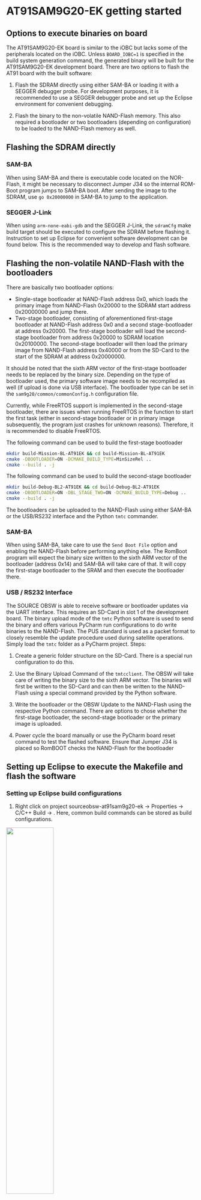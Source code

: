 # <a id="top"></a> <a name="at91"></a> AT91SAM9G20-EK getting started

## Options to execute binaries on board

The AT91SAM9G20-EK board is similar to the iOBC but lacks some of the peripherals
located on the iOBC. Unless `BOARD_IOBC=1` is specified in the build system generation command,
the generated binary will be built for the AT91SAM9G20-EK development board.
There are two options to flash the AT91 board with the built software:

1. Flash the SDRAM directly using either SAM-BA or loading it with a SEGGER debugger probe.
   For development purposes, it is recommended to use a SEGGER debugger probe and set up the
   Eclipse environment for convenient debugging.

2. Flash the binary to the non-volatile NAND-Flash memory. This also required a bootloader or
   two bootloaders (depending on configuration) to be loaded to the NAND-Flash memory as well.

## Flashing the SDRAM directly

### SAM-BA

When using SAM-BA and there is executable code located on the NOR-Flash, it might be necessary to
disconnect Jumper J34 so the internal ROM-Boot program jumps to SAM-BA boot. After sending the image
to the SDRAM, use `go 0x20000000` in SAM-BA to jump to the application.

### SEGGER J-Link

When using `arm-none-eabi-gdb` and the SEGGER J-Link, the `sdramCfg` make build target should be 
executed to configure the SDRAM before flashing it. Instruction to set up Eclipse for convenient 
software development can be found below. This is the recommended way to develop and flash software.

## Flashing the non-volatile NAND-Flash with the bootloaders

There are basically two bootloader options:

- Single-stage bootloader at NAND-Flash address 0x0, which loads the primary image from NAND-Flash
  0x20000 to the SDRAM start address 0x20000000 and jump there.
- Two-stage bootloader, consisting of aforementioned first-stage bootloader at NAND-Flash address 
  0x0 and a second stage-bootloader at address 0x20000. The first-stage bootloader will load the 
  second-stage bootloader from address 0x20000 to SDRAM location 0x20100000. The second-stage 
  bootloader will then load the primary image from NAND-Flash address 0x40000 or from the SD-Card to
  the start of the SDRAM at address 0x20000000.
  
It should be noted that the sixth ARM vector of the first-stage bootloader needs to be replaced
by the binary size. Depending on the type of bootloader used, the primary software image needs to 
be recompiled as well (if upload is done via USB interface).
The bootloader type can be set in the `sam9g20/common/commonConfig.h` configuration file. 

Currently, while FreeRTOS support is implemented in the second-stage bootloader, there are issues
when running FreeRTOS in the function to start the first task (either in second-stage bootloader
or in primary image subsequently, the program just crashes for unknown reasons). 
Therefore, it is recommended to disable FreeRTOS.

The following command can be used to build the first-stage bootloader

```sh
mkdir build-Mission-BL-AT91EK && cd build-Mission-BL-AT91EK
cmake -DBOOTLOADER=ON -DCMAKE_BUILD_TYPE=MinSizeRel .. 
cmake --build . -j
```

The following command can be used to build the second-stage bootloader

```sh
mkdir build-Debug-BL2-AT91EK && cd build-Debug-BL2-AT91EK
cmake -DBOOTLOADER=ON -DBL_STAGE_TWO=ON -DCMAKE_BUILD_TYPE=Debug .. 
cmake --build . -j
```

The bootloaders can be uploaded to the NAND-Flash using either SAM-BA or the USB/RS232 interface 
and the Python `tmtc` commander.

### SAM-BA

When using SAM-BA, take care to use the `Send Boot File` option and enabling the NAND-Flash before
performing anything else. The RomBoot program will expect the binary size written to the sixth ARM
vector of the bootloader (address 0x14) and SAM-BA will take care of that.
It will copy the first-stage bootloader to the SRAM and then execute the bootloader
there. 

### USB / RS232 Interface

The SOURCE OBSW is able to receive software or bootloader updates via the UART interface. This 
requires an SD-Card in slot 1 of the development board. The binary upload mode of the `tmtc` Python 
software is used to send the binary and offers various PyCharm run configurations to do write 
binaries to the NAND-Flash. The PUS standard is used as a packet format to closely resemble the 
update procedure used during satellite operations. Simply load the `tmtc` folder as a PyCharm 
project. Steps:

1. Create a generic folder structure on the SD-Card. There is a special run configuration to do this.

2. Use the Binary Upload Command of the `tmtcclient`. The OBSW will take care of writing the binary 
   size to the sixth ARM vector. The binaries will first be written to the SD-Card and can then be 
   written to the NAND-Flash using a special command provided by the Python software.

3. Write the bootloader or the OBSW Update to the NAND-Flash using the respective Python command. 
   There are options to chose whether the first-stage bootloader, the second-stage bootloader
   or the primary image is uploaded.

4. Power cycle the board manually  or use the PyCharm board reset command to test
   the flashed software.  Ensure that Jumper J34 is placed so RomBOOT checks the NAND-Flash for the 
   bootloader  

## Setting up Eclipse to execute the Makefile and flash the software

### Setting up Eclipse build configurations

1. Right click on project sourceobsw-at91sam9g20-ek &rarr; Properties &rarr; 
   C/C++ Build &rarr; . Here, common build commands can be stored as build configurations.
<img src="./readme_img/at91/buildcfg.png" width="50%">

2. Now software can be built by clicking the hammer symbol
3. Please note that Eclipse CDT has own environmental variables (which are 
   deduced from the native ones normally). If there are some issues running the 
   SDRAM configuration, check whether the used executables are included in the 
   environment variables by going to the project settings (right click project   &rarr; Properties) 
   to C/C++ Build &rarr; Environment and checking 
   the PATH. The settings will only be applied to the current configuration unless 
   AllConfigurations is selected above. Also make sure that the ARM Toolchain was 
   added to the system environment variables (or add them to the Eclipse environment variables).

### Preparation to load software using the J-Link
1. Install J-Link ARM software from [their website](https://www.segger.com/downloads/jlink/#J-LinkSoftwareAndDocumentationPack)
2. Check if arm-none-eabi-gdb.exe is found. Otherwise add path to system 
   environement variables. Should already have been installed earlier by
   ```sh
   xpm install --global @xpack-dev-tools/arm-none-eabi-gcc@latest
   ```

   On Windows, MSYS2 should have been installed to allow Makefile build generation.
   Otherwise, you can also install Windows Build Tools with `xpm` as well (and add the path
   to the system environment variables as well)
   
   ```sh
   xpm install --global @xpack-dev-tools/windows-build-tools@latest
   ```

3. Check jumpers on the board. Should be set as follows

<img src="./readme_img/jumpers_at91sam9g20-ek.png" width="50%">

4. Connect J-Link to USB port of host computer
5. Connect J-Link to AT91SAM9G20-EK
6. Power on AT91SAM9G20-EK
8. Execute `./sdramCfg.sh` to configure the sdram. Can be done in a shell like MinGW64

<img src="./readme_img/at91/sdramcfg.png" width="30%">


### Start J-Link debugging session from Eclipse
1. Right click on project &rarr; Debug As &rarr; Debug Configurations...
2. In the shown menu right click GDB SEGGER J-Link Debugging &rarr; new
3. Insert in field "C/C++ Application" sourceobsw-at91sam9g20-ek-sdram.elf file (located in bin directory)
4. Set up the debugger as shown in the following pictures. It is important that the 
   path to the JLinkGDBServerCL.exe and the arm-none-eabi-gdb.exe are set corretly. 
   If the ARM Toolchain has and the J-Link Software folder have been added to the 
   system environment variables (which is recommended), it should be sufficient to only specify 
   the .exe file without the full path.
5. Now, image can be written to the at91sam9g20-ek by clicking the "Debug"-button
6. Open up Eclipse Terminal/Arduino IDE/Puttty with baud rate 115200 to read debug output

#### Main

<img src="./readme_img/01_jlink_setup.png" width="70%">

#### Debugger

<img src="./readme_img/02_jlink_setup.png" width="70%">
<img src="./readme_img/03_jlink_setup.png" width="70%">

#### Startup

<img src="./readme_img/04_jlink_setup.png" width="70%">
<img src="./readme_img/05_jlink_setup.png" width="70%">
<br>

